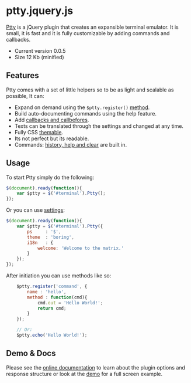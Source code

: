 # ptty.jquery.js

[Ptty](https://goto.pachanka.org/ptty/docs) is a jQuery plugin that creates an expansible terminal emulator. It is small, it is fast and it is fully customizable by adding commands and callbacks.

* Current version 0.0.5
* Size 12 Kb (minified)

## Features

Ptty comes with a set of little helpers so to be as light and scalable as possible, It can:

* Expand on demand using the <code>$ptty.register()</code> [method](https://goto.pachanka.org/ptty/docs#register).
* Build auto-documenting commands using the help feature.
* Add [callbacks and callbefores](https://goto.pachanka.org/ptty/docs#register).
* Texts can be translated through the settings and changed at any time.
* Fully CSS [themable](https://goto.pachanka.org/ptty/docs#themes).
* Its not perfect but its readable.
* Commands: [history, help and clear](https://goto.pachanka.org/ptty/docs#quick-start) are built in.

## Usage

To start Ptty simply do the following:

```js
$(document).ready(function(){
    var $ptty = $('#terminal').Ptty();
});
```

Or you can use [settings](http://goto.pachanka.org/ptty/docs#settings):

```js
$(document).ready(function(){
    var $ptty = $('#terminal').Ptty({
        ps     : '$',
        theme  : 'boring',
        i18n   : {
            welcome: 'Welcome to the matrix.'
        }
    });
});
```

After initiation you can use methods like so:

```js
    $ptty.register('command', { 
        name : 'hello', 
        method : function(cmd){
            cmd.out = 'Hello World!';
            return cmd;
        } 
    });

    // Or:
    $ptty.echo('Hello World!');
```

## Demo & Docs

Please see the [online documentation](http://goto.pachanka.org/ptty/docs) to learn about the plugin options and response structure or look at the [demo](https://goto.pachanka.org/ptty/) for a full screen example.
